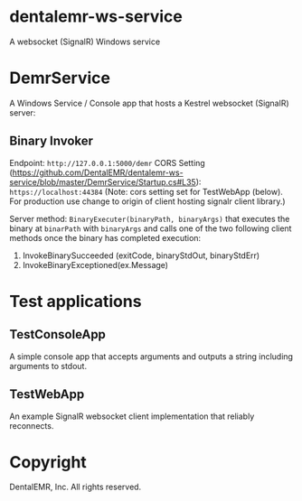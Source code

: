 # dentalemr-ws-service
A websocket (SignalR) Windows service


# DemrService
A Windows Service / Console app that hosts a Kestrel websocket (SignalR) server:

## Binary Invoker

Endpoint: `http://127.0.0.1:5000/demr`
CORS Setting (https://github.com/DentalEMR/dentalemr-ws-service/blob/master/DemrService/Startup.cs#L35): `https://localhost:44384`
(Note: cors setting set for TestWebApp (below). For production use change to origin of client hosting signalr client library.)


Server method: `BinaryExecuter(binaryPath, binaryArgs)` that executes the binary at `binarPath` with `binaryArgs` and
calls one of the two following client methods once the binary has completed execution:
1. InvokeBinarySucceeded (exitCode, binaryStdOut, binaryStdErr)
2. InvokeBinaryExceptioned(ex.Message)

# Test applications

## TestConsoleApp 
A simple console app that accepts arguments and outputs a string including arguments to stdout.

## TestWebApp
An example SignalR websocket client implementation that reliably reconnects.

# Copyright 
DentalEMR, Inc. All rights reserved.

